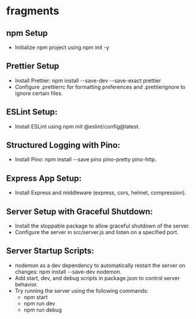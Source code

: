 # fragments

## npm Setup

- Initialize npm project using npm init -y

## Prettier Setup

- Install Prettier: npm install --save-dev --save-exact prettier
- Configure .prettierrc for formatting preferences and .prettierignore to ignore certain files.

## ESLint Setup:

- Install ESLint using npm init @eslint/config@latest.

## Structured Logging with Pino:

- Install Pino: npm install --save pino pino-pretty pino-http.

## Express App Setup:

- Install Express and middleware (express, cors, helmet, compression).

## Server Setup with Graceful Shutdown:

- Install the stoppable package to allow graceful shutdown of the server.
- Configure the server in src/server.js and listen on a specified port.

## Server Startup Scripts:

- nodemon as a dev dependency to automatically restart the server on changes: npm install --save-dev nodemon.
- Add start, dev, and debug scripts in package.json to control server behavior.
- Try running the server using the following commands:
  - npm start
  - npm run dev
  - npm run debug
